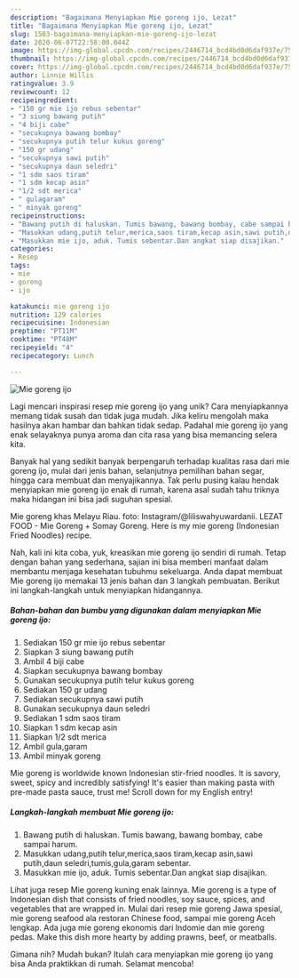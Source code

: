 ```yaml
---
description: "Bagaimana Menyiapkan Mie goreng ijo, Lezat"
title: "Bagaimana Menyiapkan Mie goreng ijo, Lezat"
slug: 1503-bagaimana-menyiapkan-mie-goreng-ijo-lezat
date: 2020-06-07T22:58:00.044Z
image: https://img-global.cpcdn.com/recipes/2446714_bcd4bd0d6daf937e/751x532cq70/mie-goreng-ijo-foto-resep-utama.jpg
thumbnail: https://img-global.cpcdn.com/recipes/2446714_bcd4bd0d6daf937e/751x532cq70/mie-goreng-ijo-foto-resep-utama.jpg
cover: https://img-global.cpcdn.com/recipes/2446714_bcd4bd0d6daf937e/751x532cq70/mie-goreng-ijo-foto-resep-utama.jpg
author: Linnie Willis
ratingvalue: 3.9
reviewcount: 12
recipeingredient:
- "150 gr mie ijo rebus sebentar"
- "3 siung bawang putih"
- "4 biji cabe"
- "secukupnya bawang bombay"
- "secukupnya putih telur kukus goreng"
- "150 gr udang"
- "secukupnya sawi putih"
- "secukupnya daun seledri"
- "1 sdm saos tiram"
- "1 sdm kecap asin"
- "1/2 sdt merica"
- " gulagaram"
- " minyak goreng"
recipeinstructions:
- "Bawang putih di haluskan. Tumis bawang, bawang bombay, cabe sampai harum."
- "Masukkan udang,putih telur,merica,saos tiram,kecap asin,sawi putih,daun seledri,tumis,gula,garam sebentar."
- "Masukkan mie ijo, aduk. Tumis sebentar.Dan angkat siap disajikan."
categories:
- Resep
tags:
- mie
- goreng
- ijo

katakunci: mie goreng ijo 
nutrition: 129 calories
recipecuisine: Indonesian
preptime: "PT11M"
cooktime: "PT48M"
recipeyield: "4"
recipecategory: Lunch

---
```



![Mie goreng ijo](https://img-global.cpcdn.com/recipes/2446714_bcd4bd0d6daf937e/751x532cq70/mie-goreng-ijo-foto-resep-utama.jpg)

Lagi mencari inspirasi resep mie goreng ijo yang unik? Cara menyiapkannya memang tidak susah dan tidak juga mudah. Jika keliru mengolah maka hasilnya akan hambar dan bahkan tidak sedap. Padahal mie goreng ijo yang enak selayaknya punya aroma dan cita rasa yang bisa memancing selera kita.

Banyak hal yang sedikit banyak berpengaruh terhadap kualitas rasa dari mie goreng ijo, mulai dari jenis bahan, selanjutnya pemilihan bahan segar, hingga cara membuat dan menyajikannya. Tak perlu pusing kalau hendak menyiapkan mie goreng ijo enak di rumah, karena asal sudah tahu triknya maka hidangan ini bisa jadi suguhan spesial.

Mie goreng khas Melayu Riau. foto: Instagram/@liliswahyuwardanii. LEZAT FOOD - Mie Goreng + Somay Goreng. Here is my mie goreng (Indonesian Fried Noodles) recipe.


Nah, kali ini kita coba, yuk, kreasikan mie goreng ijo sendiri di rumah. Tetap dengan bahan yang sederhana, sajian ini bisa memberi manfaat dalam membantu menjaga kesehatan tubuhmu sekeluarga. Anda dapat membuat Mie goreng ijo memakai 13 jenis bahan dan 3 langkah pembuatan. Berikut ini langkah-langkah untuk menyiapkan hidangannya.

<!--inarticleads1-->

##### Bahan-bahan dan bumbu yang digunakan dalam menyiapkan Mie goreng ijo:

1. Sediakan 150 gr mie ijo rebus sebentar
1. Siapkan 3 siung bawang putih
1. Ambil 4 biji cabe
1. Siapkan secukupnya bawang bombay
1. Gunakan secukupnya putih telur kukus goreng
1. Sediakan 150 gr udang
1. Sediakan secukupnya sawi putih
1. Gunakan secukupnya daun seledri
1. Sediakan 1 sdm saos tiram
1. Siapkan 1 sdm kecap asin
1. Siapkan 1/2 sdt merica
1. Ambil  gula,garam
1. Ambil  minyak goreng


Mie goreng is worldwide known Indonesian stir-fried noodles. It is savory, sweet, spicy and incredibly satisfying! It&#39;s easier than making pasta with pre-made pasta sauce, trust me! Scroll down for my English entry! 

<!--inarticleads2-->

##### Langkah-langkah membuat Mie goreng ijo:

1. Bawang putih di haluskan. Tumis bawang, bawang bombay, cabe sampai harum.
1. Masukkan udang,putih telur,merica,saos tiram,kecap asin,sawi putih,daun seledri,tumis,gula,garam sebentar.
1. Masukkan mie ijo, aduk. Tumis sebentar.Dan angkat siap disajikan.


Lihat juga resep Mie goreng kuning enak lainnya. Mie goreng is a type of Indonesian dish that consists of fried noodles, soy sauce, spices, and vegetables that are wrapped in. Mulai dari resep mie goreng Jawa spesial, mie goreng seafood ala restoran Chinese food, sampai mie goreng Aceh lengkap. Ada juga mie goreng ekonomis dari Indomie dan mie goreng pedas. Make this dish more hearty by adding prawns, beef, or meatballs. 

Gimana nih? Mudah bukan? Itulah cara menyiapkan mie goreng ijo yang bisa Anda praktikkan di rumah. Selamat mencoba!
